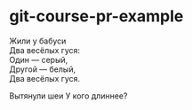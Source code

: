 # git-course-pr-example

<!-- Первому зашедшему: тут странные знаки в конце строки. Надо поправить. И отформатировать стишки как код. Этот комментарий потом убрать. -->

Жили у бабуси  
Два весёлых гуся:  
Один — серый,  
Другой — белый,  
Два весёлых гуся.  

Вытянули шеи
У кого длиннее?